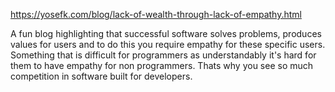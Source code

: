 <https://yosefk.com/blog/lack-of-wealth-through-lack-of-empathy.html>

A fun blog highlighting that successful software solves problems, produces values for users and to do this you require empathy for these specific users. Something that is difficult for programmers as understandably it's hard for them to have empathy for non programmers. Thats why you see so much competition in software built for developers.